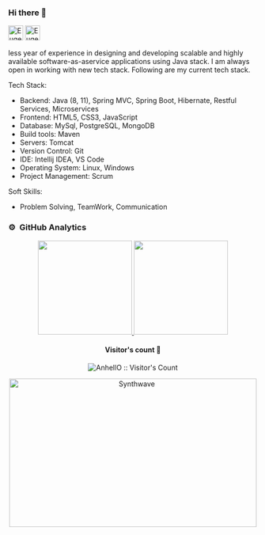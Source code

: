 ### Hi there 👋
[<img src='https://cdn.jsdelivr.net/npm/simple-icons@3.0.1/icons/linkedin.svg' alt="Eugene Shadura LinkedIn" height='30'>](https://www.linkedin.com/in/eugene-shadura-640b681b7/) [<img src="https://cdn.jsdelivr.net/npm/simple-icons@3.0.1/icons/gmail.svg" height="30" alt="Eugene Shadura's Gmail">](mailto:evgeshashadura@gmail.com)

less year of experience in designing and developing scalable and highly available software­-​as­-​a­​service applications using Java stack.  I am always open in working with new tech stack. Following are my current tech stack.

Tech Stack:

- Backend: Java (8, 11), Spring MVC, Spring Boot, Hibernate, Restful Services, Microservices
- Frontend: HTML5, CSS3, JavaScript
- Database: MySql, PostgreSQL, MongoDB
- Build tools: Maven
- Servers: Tomcat
- Version Control: Git
- IDE: Intellij IDEA, VS Code
- Operating System: Linux, Windows
- Project Management: Scrum

Soft Skills:

- Problem Solving, TeamWork, Communication

### ⚙️ &nbsp;GitHub Analytics
<p align="center">
<a href="https://github.com/Evgenij009">
  <img height="190em" src="https://github-readme-stats-eight-theta.vercel.app/api?username=eugene09s&show_icons=true&theme=algolia&include_all_commits=true&count_private=true"/>
  <img height="190em" src="https://github-readme-stats.vercel.app/api/top-langs/?username=eugene09s&layout=compact&langs_count=8&theme=algolia&hide=php,html"/>
</a>
</p>
<h4 align="center">Visitor's count 👀</h4>

<p align="center"><img src="https://profile-counter.glitch.me/%7BEvgenij009%7D/count.svg" alt="AnhellO :: Visitor's Count" /></p>

<p align="center"><img src="https://thumbs.gfycat.com/GoodnaturedFondGaur-size_restricted.gif" alt="Synthwave" height="300" width="500"></p>
